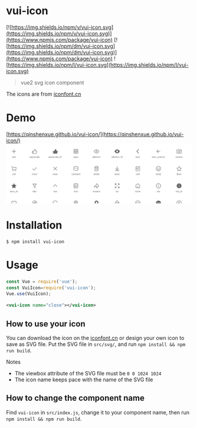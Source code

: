 # vui-icon
[![https://img.shields.io/npm/v/vui-icon.svg](https://img.shields.io/npm/v/vui-icon.svg)](https://www.npmjs.com/package/vui-icon)
[![https://img.shields.io/npm/dm/vui-icon.svg](https://img.shields.io/npm/dm/vui-icon.svg)](https://www.npmjs.com/package/vui-icon)
![https://img.shields.io/npm/l/vui-icon.svg](https://img.shields.io/npm/l/vui-icon.svg)

> vue2 svg icon component

The icons are from [iconfont.cn](http://iconfont.cn/plus/collections/detail?cid=33)


# Demo
[https://qinshenxue.github.io/vui-icon/](https://qinshenxue.github.io/vui-icon/)
![](demo.png)

# Installation
```
$ npm install vui-icon
```
# Usage
``` js
const Vue = require('vue');
const VuiIcon=require('vui-icon');
Vue.use(VuiIcon);
```
``` xml
<vui-icon name="close"></vui-icon>
```

## How to use your icon
You can download the icon on the [iconfont.cn](http://iconfont.cn/) or design your own icon to save as SVG file. Put the SVG file in `src/svg/`, and run `npm install && npm run build`.

Notes
- The viewbox attribute of the SVG file must be `0 0 1024 1024`
- The icon name keeps pace with the name of the SVG file
## How to change the component name

Find `vui-icon` in `src/index.js`, change it to your component name, then run `npm install && npm run build`.
